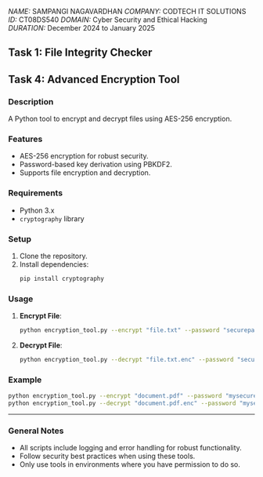 *NAME:* SAMPANGI NAGAVARDHAN 
*COMPANY:* CODTECH IT SOLUTIONS  
*ID:* CT08DS540
*DOMAIN:* Cyber Security and Ethical Hacking  
*DURATION:* December 2024 to January 2025  
## **Task 1: File Integrity Checker**

## **Task 4: Advanced Encryption Tool**

### **Description**
A Python tool to encrypt and decrypt files using AES-256 encryption.

### **Features**
- AES-256 encryption for robust security.
- Password-based key derivation using PBKDF2.
- Supports file encryption and decryption.

### **Requirements**
- Python 3.x
- `cryptography` library

### **Setup**
1. Clone the repository.
2. Install dependencies:
   ```bash
   pip install cryptography
   ```

### **Usage**
1. **Encrypt File**:
   ```bash
   python encryption_tool.py --encrypt "file.txt" --password "securepassword"
   ```
2. **Decrypt File**:
   ```bash
   python encryption_tool.py --decrypt "file.txt.enc" --password "securepassword"
   ```

### **Example**
```bash
python encryption_tool.py --encrypt "document.pdf" --password "mysecurekey"
python encryption_tool.py --decrypt "document.pdf.enc" --password "mysecurekey"
```

---

### **General Notes**
- All scripts include logging and error handling for robust functionality.
- Follow security best practices when using these tools.
- Only use tools in environments where you have permission to do so.
